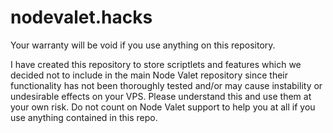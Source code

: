 # nodevalet.hacks
Your warranty will be void if you use anything on this repository.

I have created this repository to store scriptlets and features which we decided not to include in the main Node Valet repository since their functionality has not been thoroughly tested and/or may cause instability or undesirable effects on your VPS.  Please understand this and use them at your own risk.  Do not count on Node Valet support to help you at all if you use anything contained in this repo.
